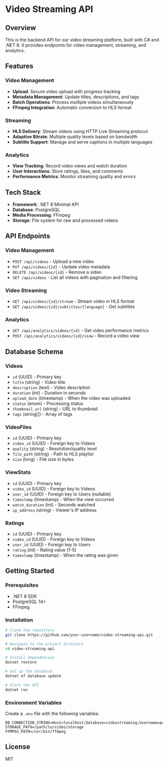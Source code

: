 # Video Streaming API

## Overview
This is the backend API for our video streaming platform, built with C# and .NET 8. It provides endpoints for video management, streaming, and analytics.

## Features

### Video Management
- **Upload**: Secure video upload with progress tracking
- **Metadata Management**: Update titles, descriptions, and tags
- **Batch Operations**: Process multiple videos simultaneously
- **FFmpeg Integration**: Automatic conversion to HLS format

### Streaming
- **HLS Delivery**: Stream videos using HTTP Live Streaming protocol
- **Adaptive Bitrate**: Multiple quality levels based on bandwidth
- **Subtitle Support**: Manage and serve captions in multiple languages

### Analytics
- **View Tracking**: Record video views and watch duration
- **User Interactions**: Store ratings, likes, and comments
- **Performance Metrics**: Monitor streaming quality and errors

## Tech Stack
- **Framework**: .NET 8 Minimal API
- **Database**: PostgreSQL
- **Media Processing**: FFmpeg
- **Storage**: File system for raw and processed videos

## API Endpoints

### Video Management
- `POST /api/videos` - Upload a new video
- `PUT /api/videos/{id}` - Update video metadata
- `DELETE /api/videos/{id}` - Remove a video
- `GET /api/videos` - List all videos with pagination and filtering

### Video Streaming
- `GET /api/videos/{id}/stream` - Stream video in HLS format
- `GET /api/videos/{id}/subtitles/{language}` - Get subtitles

### Analytics
- `GET /api/analytics/videos/{id}` - Get video performance metrics
- `POST /api/analytics/videos/{id}/view` - Record a video view

## Database Schema

### Videos
- `id` (UUID) - Primary key
- `title` (string) - Video title
- `description` (text) - Video description
- `duration` (int) - Duration in seconds
- `upload_date` (timestamp) - When the video was uploaded
- `status` (enum) - Processing status
- `thumbnail_url` (string) - URL to thumbnail
- `tags` (string[]) - Array of tags

### VideoFiles
- `id` (UUID) - Primary key
- `video_id` (UUID) - Foreign key to Videos
- `quality` (string) - Resolution/quality level
- `file_path` (string) - Path to HLS playlist
- `size` (long) - File size in bytes

### ViewStats
- `id` (UUID) - Primary key
- `video_id` (UUID) - Foreign key to Videos
- `user_id` (UUID) - Foreign key to Users (nullable)
- `timestamp` (timestamp) - When the view occurred
- `watch_duration` (int) - Seconds watched
- `ip_address` (string) - Viewer's IP address

### Ratings
- `id` (UUID) - Primary key
- `video_id` (UUID) - Foreign key to Videos
- `user_id` (UUID) - Foreign key to Users
- `rating` (int) - Rating value (1-5)
- `timestamp` (timestamp) - When the rating was given

## Getting Started

### Prerequisites
- .NET 8 SDK
- PostgreSQL 14+
- FFmpeg

### Installation
```bash
# Clone the repository
git clone https://github.com/your-username/video-streaming-api.git

# Navigate to the project directory
cd video-streaming-api

# Install dependencies
dotnet restore

# Set up the database
dotnet ef database update

# Start the API
dotnet run
```

### Environment Variables
Create a `.env` file with the following variables:
```
DB_CONNECTION_STRING=Host=localhost;Database=videostreaming;Username=postgres;Password=yourpassword
STORAGE_PATH=/path/to/video/storage
FFMPEG_PATH=/usr/bin/ffmpeg
```

## License
MIT

